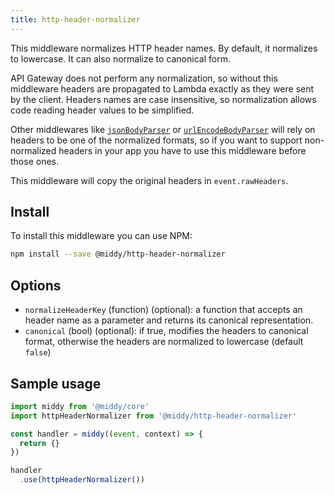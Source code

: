 ```yaml
---
title: http-header-normalizer
---
```


This middleware normalizes HTTP header names. By default, it normalizes to lowercase. It
can also normalize to canonical form.

API Gateway does not perform any normalization, so without this middleware headers
are propagated to Lambda exactly as they were sent by the client. Headers names are
case insensitive, so normalization allows code reading header values to be simplified.

Other middlewares like [`jsonBodyParser`](#jsonbodyparser) or [`urlEncodeBodyParser`](#urlencodebodyparser)
will rely on headers to be one of the normalized formats, so if you want to support non-normalized headers in your
app you have to use this middleware before those ones.

This middleware will copy the original headers in `event.rawHeaders`.

## Install

To install this middleware you can use NPM:

```bash npm2yarn
npm install --save @middy/http-header-normalizer
```


## Options

 - `normalizeHeaderKey` (function) (optional): a function that accepts an header name as a parameter and returns its
  canonical representation.
 - `canonical` (bool) (optional): if true, modifies the headers to canonical format, otherwise the headers are normalized to lowercase (default `false`)


## Sample usage

```javascript
import middy from '@middy/core'
import httpHeaderNormalizer from '@middy/http-header-normalizer'

const handler = middy((event, context) => {
  return {}
})

handler
  .use(httpHeaderNormalizer())
```
